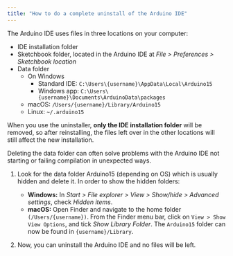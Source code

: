 ```yaml
---
title: "How to do a complete uninstall of the Arduino IDE"
---
```


The Arduino IDE uses files in three locations on your computer:

* IDE installation folder
* Sketchbook folder, located in the Arduino IDE at *File > Preferences > Sketchbook location*
* Data folder
  * On Windows
    * Standard IDE:
     `C:\Users\{username}\AppData\Local\Arduino15`
    * Windows app:
      `C:\Users\{username}\Documents\ArduinoData\packages`
  * macOS: `/Users/{username}/Library/Arduino15`
  * Linux: `~/.arduino15`

When you use the uninstaller, **only the IDE installation folder** will be removed, so after reinstalling, the files left over in the other locations will still affect the new installation.

Deleting the data folder can often solve problems with the Arduino IDE not starting or failing compilation in unexpected ways.

1. Look for the data folder Arduino15 (depending on OS) which is usually hidden and delete it. In order to show the hidden folders:

   * **Windows:** In _Start > File explorer > View > Show/hide > Advanced settings_, check _Hidden items_.
   * **macOS:** Open Finder and navigate to the home folder `(/Users/{username})`. From the Finder menu bar, click on `View > Show View Options`, and tick _Show Library Folder_. The `Arduino15` folder can now be found in `{username}/Library`.

2. Now, you can uninstall the Arduino IDE and no files will be left.
